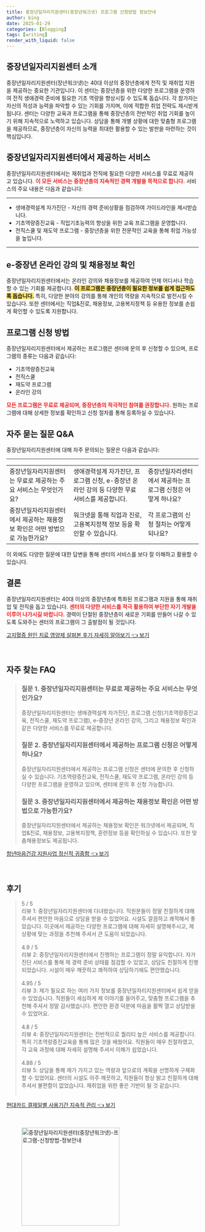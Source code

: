 ```yaml
---
title: 중장년일자리지원센터(중장년워크넷) 프로그램 신청방법 정보안내
author: bing
date: 2025-01-29
categories: [Blogging]
tags: [writing]
render_with_liquid: false
---
```



<h2 id='중장년일자리지원센터소개'>중장년일자리지원센터 소개</h2>

<p>중장년일자리지원센터(장년워크넷)는 40대 이상의 중장년층에게 전직 및 재취업 지원을 제공하는 중요한 기관입니다. 이 센터는 중장년층을 위한 다양한 프로그램을 운영하여 전직 생애경력 준비에 필요한 기초 역량을 향상시킬 수 있도록 돕습니다. 각 참가자는 자신의 적성과 능력을 파악할 수 있는 기회를 가지며, 이에 적합한 취업 전략도 제시받게 됩니다. 센터는 다양한 교육과 프로그램을 통해 중장년층의 전반적인 취업 기회를 높이기 위해 지속적으로 노력하고 있습니다. 상담을 통해 개별 상황에 대한 맞춤형 프로그램을 제공하므로, 중장년층이 자신의 능력을 최대한 활용할 수 있는 발판을 마련하는 것이 핵심입니다.</p>

<h2 id='제공서비스'>중장년일자리지원센터에서 제공하는 서비스</h2>

<p>중장년일자리지원센터에서는 재취업과 전직에 필요한 다양한 서비스를 무료로 제공하고 있습니다. <b><span style="color: #ee2323;">이 모든 서비스는 중장년층의 지속적인 경력 개발을 목적으로 합니다.</span></b> 서비스의 주요 내용은 다음과 같습니다:</p>

<hr />

<ul>
    <li>생애경력설계 자가진단 - 자신의 경력 준비상황을 점검하여 가이드라인을 제시받습니다.</li>
    <li>기초역량증진교육 - 직업기초능력의 향상을 위한 교육 프로그램을 운영합니다.</li>
    <li>전직스쿨 및 재도약 프로그램 - 중장년층을 위한 전문적인 교육을 통해 취업 가능성을 높입니다.</li>
</ul>

<hr />

<h2 id='온라인강의및채용정보'>e-중장년 온라인 강의 및 채용정보 확인</h2>

<p>중장년일자리지원센터에서는 온라인 강의와 채용정보를 제공하여 언제 어디서나 학습할 수 있는 기회를 제공합니다. <b><span style="background-color: #ffe066;">이 프로그램은 중장년층이 필요한 정보를 쉽게 접근하도록 돕습니다.</span></b> 특히, 다양한 분야의 강의를 통해 개인의 역량을 지속적으로 발전시킬 수 있습니다. 또한 센터에서는 직업&진로, 채용정보, 고용복지정책 등 유용한 정보를 손쉽게 확인할 수 있도록 지원합니다.</p>

<h2 id='프로그램신청방법'>프로그램 신청 방법</h2>

<p>중장년일자리지원센터에서 제공하는 프로그램은 센터에 문의 후 신청할 수 있으며, 프로그램의 종류는 다음과 같습니다:</p>

<ul>
    <li>기초역량증진교육</li>
    <li>전직스쿨</li>
    <li>재도약 프로그램</li>
    <li>온라인 강의</li>
</ul>

<p><b><span style="color: #ee2323;">모든 프로그램은 무료로 제공되며, 중장년층의 적극적인 참여를 권장합니다.</span></b> 원하는 프로그램에 대해 상세한 정보를 확인하고 신청 절차를 통해 등록하실 수 있습니다.</p>

<h2 id='자주묻는질문'>자주 묻는 질문 Q&A</h2>

<p>중장년일자리지원센터에 대해 자주 문의되는 질문은 다음과 같습니다:</p>

<hr />

<table>
    <tr>
        <td>중장년일자리지원센터는 무료로 제공하는 주요 서비스는 무엇인가요?</td>
        <td>생애경력설계 자가진단, 프로그램 신청, e-중장년 온라인 강의 등 다양한 무료 서비스를 제공합니다.</td>
        <td>중장년일자리센터에서 제공하는 프로그램 신청은 어떻게 하나요?</td>
    </tr>
    <tr>
        <td>중장년일자리지원센터에서 제공하는 채용정보 확인은 어떤 방법으로 가능한가요?</td>
        <td>워크넷을 통해 직업과 진로, 고용복지정책 정보 등을 확인할 수 있습니다.</td>
        <td>각 프로그램의 신청 절차는 어떻게 되나요?</td>
    </tr>
</table>

<p>이 외에도 다양한 질문에 대한 답변을 통해 센터의 서비스를 보다 잘 이해하고 활용할 수 있습니다.</p>

<h2 id='결론'>결론</h2>

<p>중장년일자리지원센터는 40대 이상의 중장년층에 특화된 프로그램과 지원을 통해 재취업 및 전직을 돕고 있습니다. <b><span style="color: #ee2323;">센터의 다양한 서비스를 적극 활용하여 부단한 자기 개발을 이루어 나가시길 바랍니다.</span></b> 경력이 단절된 중장년층이 새로운 기회를 만들어 나갈 수 있도록 도와주는 센터의 프로그램이 그 출발점이 될 것입니다.</p>


<p><a class="click-button" title="고지혈증 원인 치료 영양제 살펴본 후기 자세히 알아보기" href="https://24nara.github.io/posts/%EA%B3%A0%EC%A7%80%ED%98%88%EC%A6%9D-%EC%9B%90%EC%9D%B8-%EC%B9%98%EB%A3%8C-%EC%98%81%EC%96%91%EC%A0%9C-%EC%82%B4%ED%8E%B4%EB%B3%B8-%ED%9B%84%EA%B8%B0-%EC%9E%90%EC%84%B8%ED%9E%88-%EC%95%8C%EC%95%84%EB%B3%B4%EA%B8%B0/" rel="dofollow">고지혈증 원인 치료 영양제 살펴본 후기 자세히 알아보기 👈 보기</a></p><br>
<h2 id='자주_찾는_FAQ'>자주 찾는 FAQ</h2>
<div itemscope="" itemtype="https://schema.org/FAQPage"> 
<blockquote> 
<div itemscope="" itemprop="mainEntity" itemtype="https://schema.org/Question"> 
<h3 itemprop="name">질문 1. 중장년일자리지원센터는 무료로 제공하는 주요 서비스는 무엇인가요?</h3> 
<div itemscope="" itemprop="acceptedAnswer" itemtype="https://schema.org/Answer"> 
<span itemprop="text"> 
<p>중장년일자리지원센터는 생애경력설계 자가진단, 프로그램 신청(기초역량증진교육, 전직스쿨, 재도약 프로그램), e-중장년 온라인 강의, 그리고 채용정보 확인과 같은 다양한 서비스를 무료로 제공합니다.</p> 
</span> 
</div> 
</div> 

<div itemscope="" itemprop="mainEntity" itemtype="https://schema.org/Question"> 
<h3 itemprop="name">질문 2. 중장년일자리지원센터에서 제공하는 프로그램 신청은 어떻게 하나요?</h3> 
<div itemscope="" itemprop="acceptedAnswer" itemtype="https://schema.org/Answer"> 
<span itemprop="text"> 
<p>중장년일자리지원센터에서 제공하는 프로그램 신청은 센터에 문의한 후 신청하실 수 있습니다. 기초역량증진교육, 전직스쿨, 재도약 프로그램, 온라인 강의 등 다양한 프로그램을 운영하고 있으며, 센터에 문의 후 신청 가능합니다.</p> 
</span> 
</div> 
</div> 

<div itemscope="" itemprop="mainEntity" itemtype="https://schema.org/Question"> 
<h3 itemprop="name">질문 3. 중장년일자리지원센터에서 제공하는 채용정보 확인은 어떤 방법으로 가능한가요?</h3> 
<div itemscope="" itemprop="acceptedAnswer" itemtype="https://schema.org/Answer"> 
<span itemprop="text"> 
<p>중장년일자리지원센터에서 제공하는 채용정보 확인은 워크넷에서 제공되며, 직업&진로, 채용정보, 고용복지정책, 훈련정보 등을 확인하실 수 있습니다. 또한 맞춤채용정보도 제공됩니다.</p> 
</span> 
</div> 
</div> 
</blockquote> 
</div>
<p><a class="click-button" title="청년마음건강 지원사업 정신적 귀중함" href="https://24nara.github.io/posts/%EC%B2%AD%EB%85%84%EB%A7%88%EC%9D%8C%EA%B1%B4%EA%B0%95-%EC%A7%80%EC%9B%90%EC%82%AC%EC%97%85-%EC%A0%95%EC%8B%A0%EC%A0%81-%EA%B7%80%EC%A4%91%ED%95%A8/" rel="dofollow">청년마음건강 지원사업 정신적 귀중함 👈 보기</a></p><br>
<h2 id='후기'>후기</h2>
<div itemscope itemtype="https://schema.org/Product">
  <blockquote>
  <div itemprop="review" itemscope itemtype="https://schema.org/Review">
      <div itemprop="reviewRating" itemscope itemtype="https://schema.org/Rating"> <span itemprop="ratingValue">5</span> / <span itemprop="bestRating">5</span> </div>
      <span itemprop="reviewBody">리뷰 1: 중장년일자리지원센터에 다녀왔습니다. 직원분들이 정말 친절하게 대해주셔서 편안한 마음으로 상담을 받을 수 있었어요. 시설도 깔끔하고 쾌적해서 좋았습니다. 이곳에서 제공하는 다양한 프로그램에 대해 자세히 설명해주시고, 제 상황에 맞는 과정을 추천해 주셔서 큰 도움이 되었습니다.</span>
  </div>
  <br>
  <div itemprop="review" itemscope itemtype="https://schema.org/Review">
      <div itemprop="reviewRating" itemscope itemtype="https://schema.org/Rating"> <span itemprop="ratingValue">4.9</span> / <span itemprop="bestRating">5</span> </div>
      <span itemprop="reviewBody">리뷰 2: 중장년일자리지원센터에서 진행하는 프로그램이 정말 유익합니다. 자가진단 서비스를 통해 제 경력 준비 상태를 점검할 수 있었고, 상담도 친절하게 진행되었습니다. 시설이 매우 깨끗하고 쾌적하여 상담하기에도 편안했습니다.</span>
  </div>
  <br>
  <div itemprop="review" itemscope itemtype="https://schema.org/Review">
      <div itemprop="reviewRating" itemscope itemtype="https://schema.org/Rating"> <span itemprop="ratingValue">4.95</span> / <span itemprop="bestRating">5</span> </div>
      <span itemprop="reviewBody">리뷰 3: 제가 필요로 하는 여러 가지 정보를 중장년일자리지원센터에서 쉽게 얻을 수 있었습니다. 직원들이 세심하게 제 이야기를 들어주고, 맞춤형 프로그램을 추천해 주셔서 정말 감사했습니다. 편안한 환경 덕분에 마음을 활짝 열고 상담받을 수 있었어요.</span>
  </div>
  <br>
  <div itemprop="review" itemscope itemtype="https://schema.org/Review">
      <div itemprop="reviewRating" itemscope itemtype="https://schema.org/Rating"> <span itemprop="ratingValue">4.8</span> / <span itemprop="bestRating">5</span> </div>
      <span itemprop="reviewBody">리뷰 4: 중장년일자리지원센터는 전반적으로 퀄리티 높은 서비스를 제공합니다. 특히 기초역량증진교육을 통해 많은 것을 배웠어요. 직원들이 매우 친절하였고, 각 교육 과정에 대해 자세히 설명해 주셔서 이해가 쉽었습니다.</span>
  </div>
  <br>
  <div itemprop="review" itemscope itemtype="https://schema.org/Review">
      <div itemprop="reviewRating" itemscope itemtype="https://schema.org/Rating"> <span itemprop="ratingValue">4.88</span> / <span itemprop="bestRating">5</span> </div>
      <span itemprop="reviewBody">리뷰 5: 상담을 통해 제가 가지고 있는 역량과 앞으로의 계획을 선명하게 구체화할 수 있었어요. 센터의 시설도 아주 깨끗하고, 직원들이 항상 밝고 친절하게 대해주셔서 불편함이 없었습니다. 재취업을 위한 좋은 기반이 될 것 같습니다.</span>
  </div>
  <br>
</blockquote>
</div>
<p><a class="click-button" title="현대카드 결제일별 사용기간 지속적 관리" href="https://24nara.github.io/posts/%ED%98%84%EB%8C%80%EC%B9%B4%EB%93%9C-%EA%B2%B0%EC%A0%9C%EC%9D%BC%EB%B3%84-%EC%82%AC%EC%9A%A9%EA%B8%B0%EA%B0%84-%EC%A7%80%EC%86%8D%EC%A0%81-%EA%B4%80%EB%A6%AC/" rel="dofollow">현대카드 결제일별 사용기간 지속적 관리 👈 보기</a></p><br>
<figure class="image"><img src="https://24nara.github.io/assets/img/thumbnail/중장년일자리지원센터(중장년워크넷)-프로그램-신청방법-정보안내.webp" alt="중장년일자리지원센터(중장년워크넷)-프로그램-신청방법-정보안내" width="256" height="256"></figure>